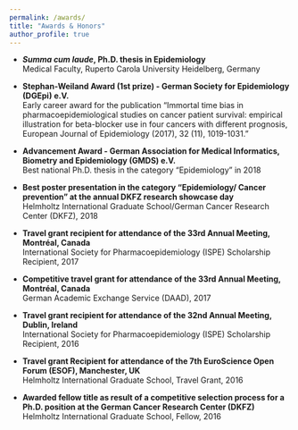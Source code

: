 ```yaml
---
permalink: /awards/
title: "Awards & Honors"
author_profile: true
---
```


* **_Summa cum laude_, Ph.D. thesis in Epidemiology** <br>
Medical Faculty, Ruperto Carola University Heidelberg, Germany 

* **Stephan-Weiland Award (1st prize) - German Society for Epidemiology (DGEpi) e.V.** <br>
Early career award for the publication “Immortal time bias in pharmacoepidemiological studies on cancer patient survival: empirical illustration for beta-blocker use in four cancers with different prognosis, European Journal of Epidemiology (2017), 32 (11), 1019-1031.”

* **Advancement Award - German Association for Medical Informatics, Biometry and Epidemiology (GMDS) e.V.** <br>
Best national Ph.D. thesis in the category “Epidemiology” in 2018

* **Best poster presentation in the category “Epidemiology/ Cancer prevention” at the annual DKFZ research showcase day** <br>
Helmholtz International Graduate School/German Cancer Research Center (DKFZ), 2018

* **Travel grant recipient for attendance of the 33rd Annual Meeting, Montréal, Canada** <br>
International Society for Pharmacoepidemiology (ISPE) Scholarship Recipient, 2017

* **Competitive travel grant for attendance of the 33rd Annual Meeting, Montréal, Canada** <br>
German Academic Exchange Service (DAAD), 2017

* **Travel grant recipient for attendance of the 32nd Annual Meeting, Dublin, Ireland** <br>
International Society for Pharmacoepidemiology (ISPE) Scholarship Recipient, 2016

* **Travel grant Recipient for attendance of the 7th EuroScience Open Forum (ESOF), Manchester, UK** <br>
Helmholtz International Graduate School, Travel Grant, 2016

* **Awarded fellow title as result of a competitive selection process for a Ph.D. position at the German Cancer Research Center (DKFZ)** <br>
Helmholtz International Graduate School, Fellow, 2016


















